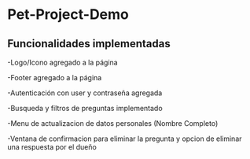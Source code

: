 # Pet-Project-Demo
## Funcionalidades implementadas

-Logo/Icono agregado a la página

-Footer agregado a la página

-Autenticación con user y contraseña agregada

-Busqueda y filtros de preguntas implementado

-Menu de actualizacion de datos personales (Nombre Completo)

-Ventana de confirmacion para eliminar la pregunta y opcion de eliminar una respuesta por el dueño
